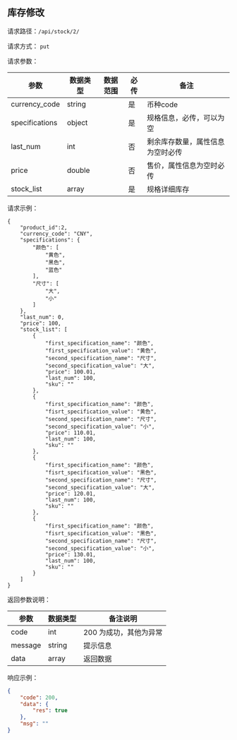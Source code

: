 ## 库存修改


请求路径：`/api/stock/2/`

请求方式： `put`

请求参数： 

| 参数      | 数据类型 | 数据范围 | 必传 | 备注                                             |
| --------- | -------- | -------- | ---- | ------------------------------------------------ |
| currency_code | string    |          | 是   | 币种code |
| specifications | object    |          | 是  | 规格信息，必传，可以为空 |
| last_num | int    |          | 否   | 剩余库存数量，属性信息为空时必传 |
| price | double    |          | 否   | 售价，属性信息为空时必传 |
| stock_list | array    |          | 是  | 规格详细库存 |


请求示例：

```
{
	"product_id":2,
    "currency_code": "CNY",
    "specifications": {
        "颜色": [
            "黄色",
            "黑色",
            "蓝色"
        ],
        "尺寸": [
            "大",
            "小"
        ]
    },
    "last_num": 0,
    "price": 100,
    "stock_list": [
        {
            "first_specification_name": "颜色",
            "first_specification_value": "黄色",
            "second_specification_name": "尺寸",
            "second_specification_value": "大",
            "price": 100.01,
            "last_num": 100,
            "sku": ""
        },
        {
            "first_specification_name": "颜色",
            "fisrt_specification_value": "黄色",
            "second_specification_name": "尺寸",
            "second_specification_value": "小",
            "price": 110.01,
            "last_num": 100,
            "sku": ""
        },
        {
            "first_specification_name": "颜色",
            "fisrt_specification_value": "黑色",
            "second_specification_name": "尺寸",
            "second_specification_value": "大",
            "price": 120.01,
            "last_num": 100,
            "sku": ""
        },
        {
            "first_specification_name": "颜色",
            "fisrt_specification_value": "黑色",
            "second_specification_name": "尺寸",
            "second_specification_value": "小",
            "price": 130.01,
            "last_num": 100,
            "sku": ""
        }
    ]
}
```



返回参数说明：

| 参数    | 数据类型 | 备注说明               |
| ------- | -------- | ---------------------- |
| code    | int      | 200 为成功，其他为异常 |
| message | string   | 提示信息               |
| data    | array    | 返回数据               |

响应示例：

```json
{
    "code": 200,
    "data": {
        "res": true
    },
    "msg": ""
}
```